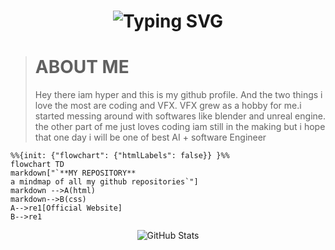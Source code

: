 

<div align="center">
    <h1>
        <img src="https://readme-typing-svg.herokuapp.com?font=Jetbrains+mono&size=40&duration=3000&color=33FF33&center=true&vCenter=true&width=435&lines=Hey..+I'm+HYPER;This+is..;..my+Github..;" alt="Typing SVG"/> 
    </h1>
</div>




> # ABOUT ME
>Hey there iam hyper and this is my github profile. And the two things i love the most are coding and VFX.
>VFX grew as a hobby for me.i started messing around with softwares like blender and unreal engine.
>the other part of me just loves coding iam still in the making but i hope that one day i will be one of best AI + software Engineer

```mermaid
%%{init: {"flowchart": {"htmlLabels": false}} }%%
flowchart TD
markdown["`**MY REPOSITORY**
a mindmap of all my github repositories`"]    
markdown -->A(html)
markdown-->B(css)
A-->re1[Official Website]
B-->re1
```

<div align="center">
    <img src="https://github-readme-stats.vercel.app/api?username=HYPER-VISUALS&show_icons=true&theme=radical" alt="GitHub Stats" />

</div>
